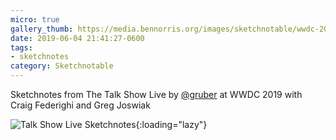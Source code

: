 ```yaml
---
micro: true
gallery_thumb: https://media.bennorris.org/images/sketchnotable/wwdc-2019/wwdc-2019-talk-show.jpg
date: 2019-06-04 21:41:27-0600
tags:
- sketchnotes
category: Sketchnotable
---
```


Sketchnotes from The Talk Show Live by [@gruber](https://micro.blog/gruber) at WWDC 2019 with Craig Federighi and Greg Joswiak

![Talk Show Live Sketchnotes](https://media.bennorris.org/images/sketchnotable/wwdc-2019/wwdc-2019-talk-show.jpg){:loading="lazy"}